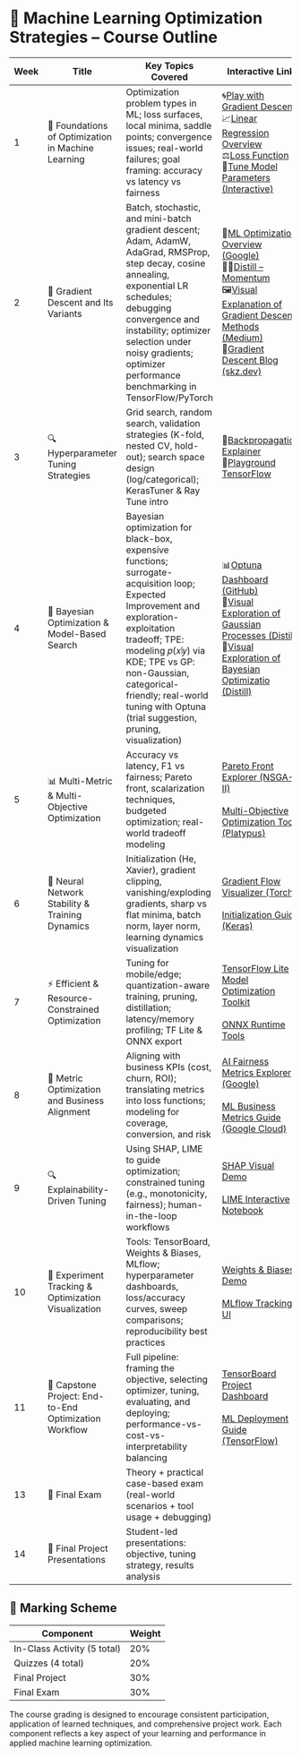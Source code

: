 # 📘 Machine Learning Optimization Strategies – Course Outline
| Week | Title                                                        | Key Topics Covered                                                                                                                                                  | Interactive Link                                                                                                                                                    |
|------|--------------------------------------------------------------|---------------------------------------------------------------------------------------------------------------------------------------------------------------------|---------------------------------------------------------------------------------------------------------------------------------------------------------------------|
| 1    | 🧭 Foundations of Optimization in Machine Learning            | Optimization problem types in ML; loss surfaces, local minima, saddle points; convergence issues; real-world failures; goal framing: accuracy vs latency vs fairness | 🌀[Play with Gradient Descent](https://uclaacm.github.io/gradient-descent-visualiser/#playground)<br>📈[Linear Regression Overview](https://developers.google.com/machine-learning/crash-course/linear-regression)<br>⚖️[Loss Function](https://developers.google.com/machine-learning/crash-course/linear-regression/loss)<br>🎯[Tune Model Parameters (Interactive)](https://developers.google.com/machine-learning/crash-course/linear-regression/parameters-exercise)|
| 2    | 🧮 Gradient Descent and Its Variants                          | Batch, stochastic, and mini-batch gradient descent; Adam, AdamW, AdaGrad, RMSProp, step decay, cosine annealing, exponential LR schedules; debugging convergence and instability; optimizer selection under noisy gradients; optimizer performance benchmarking in TensorFlow/PyTorch                   |📘[ML Optimization Overview (Google)](https://developers.google.com/machine-learning/crash-course/reducing-loss/gradient-descent)<br>🏃‍♂️[Distill – Momentum](https://distill.pub/2017/momentum/)<br>🖼️[Visual Explanation of Gradient Descent Methods (Medium)](https://medium.com/data-science/a-visual-explanation-of-gradient-descent-methods-momentum-adagrad-rmsprop-adam-f898b102325c)<br>🧠[Gradient Descent Blog (skz.dev)](https://blog.skz.dev/gradient-descent)|
| 3    | 🔍 Hyperparameter Tuning Strategies                           | Grid search, random search, validation strategies (K-fold, nested CV, hold-out); search space design (log/categorical); KerasTuner & Ray Tune intro                 | 🔁[Backpropagation Explainer](https://xnought.github.io/backprop-explainer/)<br>🧪[Playground TensorFlow](https://playground.tensorflow.org/) |
| 4    | 🧠 Bayesian Optimization & Model-Based Search                 | Bayesian optimization for black-box, expensive functions; surrogate-acquisition loop; Expected Improvement and exploration-exploitation tradeoff; TPE: modeling 𝑝(𝑥∣𝑦) via KDE; TPE vs GP: non-Gaussian, categorical-friendly; real-world tuning with Optuna (trial suggestion, pruning, visualization)                                  |📊[Optuna Dashboard (GitHub)](https://github.com/optuna/optuna-dashboard)<br>🌈[Visual Exploration of Gaussian Processes (Distill)](https://distill.pub/2019/visual-exploration-gaussian-processes/)<br>🎯[Visual Exploration of Bayesian Optimizatio (Distill)](https://distill.pub/2020/bayesian-optimization/)|
| 5    | 📊 Multi-Metric & Multi-Objective Optimization                | Accuracy vs latency, F1 vs fairness; Pareto front, scalarization techniques, budgeted optimization; real-world tradeoff modeling                                     | [Pareto Front Explorer (NSGA-II)](https://nathanrooy.github.io/posts/2020-10-01/pareto-front-visualization/)<br><br>[Multi-Objective Optimization Tool (Platypus)](https://platypus.readthedocs.io/en/latest/) |
| 6    | 🧬 Neural Network Stability & Training Dynamics               | Initialization (He, Xavier), gradient clipping, vanishing/exploding gradients, sharp vs flat minima, batch norm, layer norm, learning dynamics visualization        | [Gradient Flow Visualizer (Torch)](https://torchviz.readthedocs.io/en/latest/)<br><br>[Initialization Guide (Keras)](https://keras.io/api/layers/initializers/) |
| 7    | ⚡ Efficient & Resource-Constrained Optimization              | Tuning for mobile/edge; quantization-aware training, pruning, distillation; latency/memory profiling; TF Lite & ONNX export                                          | [TensorFlow Lite Model Optimization Toolkit](https://www.tensorflow.org/model_optimization)<br><br>[ONNX Runtime Tools](https://onnxruntime.ai/) |
| 8    | 📏 Metric Optimization and Business Alignment                 | Aligning with business KPIs (cost, churn, ROI); translating metrics into loss functions; modeling for coverage, conversion, and risk                                 | [AI Fairness Metrics Explorer (Google)](https://pair-code.github.io/what-if-tool/)<br><br>[ML Business Metrics Guide (Google Cloud)](https://cloud.google.com/blog/products/ai-machine-learning/defining-business-metrics-for-ml-models) |
| 9   | 🔍 Explainability-Driven Tuning                               | Using SHAP, LIME to guide optimization; constrained tuning (e.g., monotonicity, fairness); human-in-the-loop workflows                                               | [SHAP Visual Demo](https://shap.readthedocs.io/en/latest/example_notebooks.html)<br><br>[LIME Interactive Notebook](https://marcotcr.github.io/lime/tutorials/Tutorial%20-%20models%20with%20sklearn.html) |
| 10   | 🧰 Experiment Tracking & Optimization Visualization           | Tools: TensorBoard, Weights & Biases, MLflow; hyperparameter dashboards, loss/accuracy curves, sweep comparisons; reproducibility best practices                     | [Weights & Biases Demo](https://wandb.ai/site)<br><br>[MLflow Tracking UI](https://mlflow.org/docs/latest/tracking.html) |
| 11   | 🚀 Capstone Project: End-to-End Optimization Workflow         | Full pipeline: framing the objective, selecting optimizer, tuning, evaluating, and deploying; performance-vs-cost-vs-interpretability balancing                       | [TensorBoard Project Dashboard](https://www.tensorflow.org/tensorboard/get_started)<br><br>[ML Deployment Guide (TensorFlow)](https://www.tensorflow.org/tfx/guide/serving) |
| 13   | 🧪 Final Exam                                                 | Theory + practical case-based exam (real-world scenarios + tool usage + debugging)                                                                                    | |
| 14   | 🎤 Final Project Presentations                                | Student-led presentations: objective, tuning strategy, results analysis                                                                                               | |

## 🧾 Marking Scheme

| Component         | Weight |
|-------------------|--------|
| In-Class Activity (5 total) | 20%    |
| Quizzes (4 total) | 20%    |
| Final Project     | 30%    |
| Final Exam        | 30%    |

The course grading is designed to encourage consistent participation, application of learned techniques, and comprehensive project work. Each component reflects a key aspect of your learning and performance in applied machine learning optimization.
